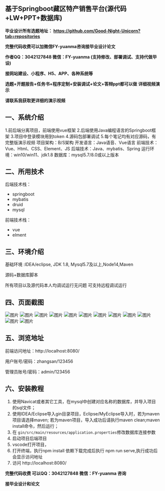 ## 基于Springboot藏区特产销售平台(源代码+LW+PPT+数据库)
**毕业设计所有选题地址： https://github.com/Good-Night-Unicorn?tab=repositories**

**完整代码收费可以加微信FY-yuanma咨询接毕业设计论文**

**作者QQ：3042127848 微信：FY-yuanma (支持修改、部署调试、支持代做毕设)**

**接网站建设、小程序、H5、APP、各种系统等**

**选题+开题报告+任务书+程序定制+安装调试+论文+答辩ppt都可以做**
**详细视频演示**

**请联系我获取更详细的演示视频**

## 一、系统介绍

1.前后端分离项目，前端使用vue框架
2.后端使用Java编程语言的Springboot框架
3.项目中登录模块用到token
4.源码包部署调试
5.每个笔记均有对应源码，有完整版演示视频
项目架构：B/S架构
开发语言：Java语音、Vue语言
前端技术：Vue、Html、CSS、Element、JS
后端技术：Java、mybatis、Spring
运行环境：win10/win11、jdk1.8
数据库：mysql5.7/8.0或以上版本

## 二、所用技术

后端技术栈：

- springboot
- mybatis
- druid
- mysql

前端技术栈：

- vue
- elment



## 三、环境介绍

基础环境 :IDEA/eclipse, JDK 1.8, Mysql5.7及以上,Node14,Maven

源码+数据库脚本

所有项目以及源代码本人均调试运行无问题 可支持远程调试运行

## 四、页面截图
![图片](https://github.com/user-attachments/assets/1ff2d19a-4ec0-497c-b17a-5faf6bb435e5)
![图片](https://github.com/user-attachments/assets/85cc87d8-9098-4585-8fd2-8b4ad81de185)
![图片](https://github.com/user-attachments/assets/4c9a6fcd-b0e2-4dbe-a167-647508c91bf9)
![图片](https://github.com/user-attachments/assets/58273b7a-ba17-4cbd-8d47-a675aa95350e)
![图片](https://github.com/user-attachments/assets/44a37e4b-d528-4a2a-b094-120abc47aba9)
![图片](https://github.com/user-attachments/assets/84267477-f41e-4a70-b6f7-336ee30b5b09)
![图片](https://github.com/user-attachments/assets/90c21db0-a1e2-44a3-8e6e-19a14f823418)
![图片](https://github.com/user-attachments/assets/db0d94cf-2d46-42f0-8d02-984d6f74f66e)
![图片](https://github.com/user-attachments/assets/8ccb2730-d050-4312-a307-579302215e5d)
![图片](https://github.com/user-attachments/assets/3cf6714d-06e4-4630-b2b4-292a49799890)
![图片](https://github.com/user-attachments/assets/2314f3fd-6b5f-49b1-877b-e42a39887902)
![图片](https://github.com/user-attachments/assets/a6cf88ea-c12f-4231-8969-22f4e5053a42)

## 五、浏览地址

前端访问地址：http://localhost:8080/

用户账号/密码：zhangsan/123456

管理员账号/密码：admin/123456  

## 六、安装教程

1. 使用Navicat或者其它工具，在mysql中创建对应名称的数据库，并导入项目的sql文件；
2. 使用IDEA/Eclipse导入gin目录项目，Eclipse/MyEclipse导入时，若为maven项目请选择maven;
   若为maven项目，导入成功后请执行maven clean;maven install命令，然后运行；
3. 在 `gin/src/main/resources/application.properties`修改数据库连接参数
4. 启动项目后端项目 
5. vscode打开项目，
6. 打开终端，执行npm install 依赖下载完成后执行 npm run serve,执行成功后会显示访问地址
7. 访问  http://localhost:8080/

**完整代码收费  可以QQ：3042127848 微信：FY-yuanma 咨询**

**接毕业设计和论文**
